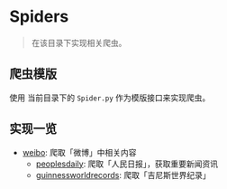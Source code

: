 # Spiders

> 在该目录下实现相关爬虫。

## 爬虫模版

使用 当前目录下的 `Spider.py` 作为模版接口来实现爬虫。

## 实现一览

* [weibo](readquickly_WeChatSmallApp/spiders/weibo): 爬取「微博」中相关内容
    * [peoplesdaily](readquickly_WeChatSmallApp/spiders/weibo/peoplesdaily): 爬取「人民日报」，获取重要新闻资讯
    * [guinnessworldrecords](readquickly_WeChatSmallApp/spiders/guinnessworldrecords/guinnessworldrecords): 爬取「吉尼斯世界纪录」